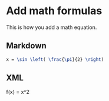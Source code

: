 # Add math formulas

This is how you add a math equation.

## Markdown

```tex
x = \sin \left( \frac{\pi}{2} \right)
```

## XML

<code-block lang="tex">
f(x) = x^2
</code-block>